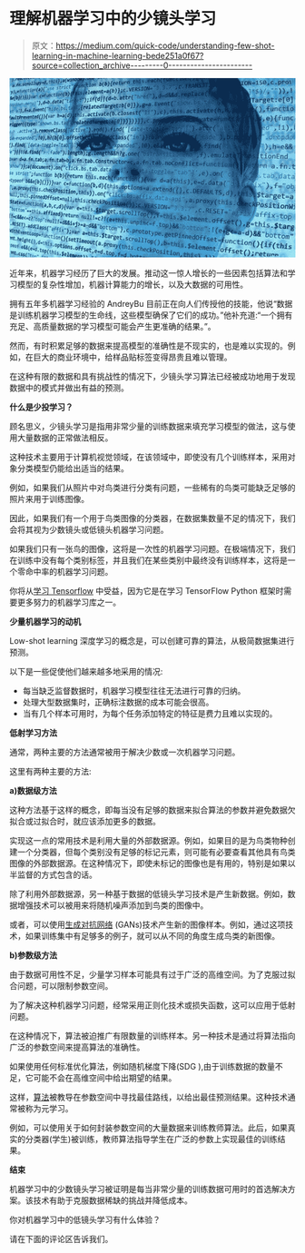 # 理解机器学习中的少镜头学习

> 原文：<https://medium.com/quick-code/understanding-few-shot-learning-in-machine-learning-bede251a0f67?source=collection_archive---------0----------------------->

![](img/2a6ef5ed3d530f9b942cd4a89de68cbf.png)

近年来，机器学习经历了巨大的发展。推动这一惊人增长的一些因素包括算法和学习模型的复杂性增加，机器计算能力的增长，以及大数据的可用性。

拥有五年多机器学习经验的 AndreyBu 目前正在向人们传授他的技能，他说“数据是训练机器学习模型的生命线，这些模型确保了它们的成功。”他补充道:“一个拥有充足、高质量数据的学习模型可能会产生更准确的结果。”。

然而，有时积累足够的数据来提高模型的准确性是不现实的，也是难以实现的。例如，在巨大的商业环境中，给样品贴标签变得昂贵且难以管理。

在这种有限的数据和具有挑战性的情况下，少镜头学习算法已经被成功地用于发现数据中的模式并做出有益的预测。

**什么是少投学习？**

顾名思义，少镜头学习是指用非常少量的训练数据来填充学习模型的做法，这与使用大量数据的正常做法相反。

这种技术主要用于计算机视觉领域，在该领域中，即使没有几个训练样本，采用对象分类模型仍能给出适当的结果。

例如，如果我们从照片中对鸟类进行分类有问题，一些稀有的鸟类可能缺乏足够的照片来用于训练图像。

因此，如果我们有一个用于鸟类图像的分类器，在数据集数量不足的情况下，我们会将其视为少数镜头或低镜头机器学习问题。

如果我们只有一张鸟的图像，这将是一次性的机器学习问题。在极端情况下，我们在训练中没有每个类别标签，并且我们在某些类别中最终没有训练样本，这将是一个零命中率的机器学习问题。

你将从[学习 Tensorflow](https://blog.coursesity.com/best-tensorflow-tutorials/) 中受益，因为它是在学习 TensorFlow Python 框架时需要更多努力的机器学习库之一。

**少量机器学习的动机**

Low-shot learning 深度学习的概念是，可以创建可靠的算法，从极简数据集进行预测。

以下是一些促使他们越来越多地采用的情况:

*   每当缺乏监督数据时，机器学习模型往往无法进行可靠的归纳。
*   处理大型数据集时，正确标注数据的成本可能会很高。
*   当有几个样本可用时，为每个任务添加特定的特征是费力且难以实现的。

**低射学习方法**

通常，两种主要的方法通常被用于解决少数或一次机器学习问题。

这里有两种主要的方法:

**a)数据级方法**

这种方法基于这样的概念，即每当没有足够的数据来拟合算法的参数并避免数据欠拟合或过拟合时，就应该添加更多的数据。

实现这一点的常用技术是利用大量的外部数据源。例如，如果目的是为鸟类物种创建一个分类器，但每个类别没有足够的标记元素，则可能有必要查看其他具有鸟类图像的外部数据源。在这种情况下，即使未标记的图像也是有用的，特别是如果以半监督的方式包含的话。

除了利用外部数据源，另一种基于数据的低镜头学习技术是产生新数据。例如，数据增强技术可以被用来将随机噪声添加到鸟类的图像中。

或者，可以使用[生成对抗网络](https://en.wikipedia.org/wiki/Generative_adversarial_network) (GANs)技术产生新的图像样本。例如，通过这项技术，如果训练集中有足够多的例子，就可以从不同的角度生成鸟类的新图像。

**b)参数级方法**

由于数据可用性不足，少量学习样本可能具有过于广泛的高维空间。为了克服过拟合问题，可以限制参数空间。

为了解决这种机器学习问题，经常采用正则化技术或损失函数，这可以应用于低射问题。

在这种情况下，算法被迫推广有限数量的训练样本。另一种技术是通过将算法指向广泛的参数空间来提高算法的准确性。

如果使用任何标准优化算法，例如随机梯度下降(SDG ),由于训练数据的数量不足，它可能不会在高维空间中给出期望的结果。

这样，[算法](https://blog.liveedu.tv/8-open-source-ai-technologies-machine-learning/)被教导在参数空间中寻找最佳路线，以给出最佳预测结果。这种技术通常被称为元学习。

例如，可以使用关于如何封装参数空间的大量数据来训练教师算法。此后，如果真实的分类器(学生)被训练，教师算法指导学生在广泛的参数上实现最佳的训练结果。

**结束**

机器学习中的少数镜头学习被证明是每当非常少量的训练数据可用时的首选解决方案。该技术有助于克服数据稀缺的挑战并降低成本。

你对机器学习中的低镜头学习有什么体验？

请在下面的评论区告诉我们。